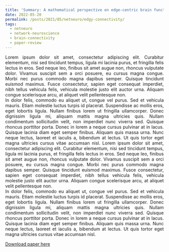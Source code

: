 ```yaml
---
title: 'Summary: A mathematical perspective on edge-centric brain functional connectivity'
date: 2022-05-20
permalink: /posts/2021/05/netneuro/edgy-connectivity/
tags:
  - netneuro
  - network-neuroscience
  - brain-connectivity
  - paper-review
---
```


<p align="justify">Lorem ipsum dolor sit amet, consectetur adipiscing elit. Curabitur elementum, nisi sed tincidunt tempus, ligula mi lacinia purus, et fringilla felis lectus in eros. Sed neque leo, finibus sit amet augue non, rhoncus vulputate dolor. Vivamus suscipit sem a orci posuere, eu cursus magna congue. Morbi nec purus commodo magna dapibus semper. Quisque tincidunt euismod maximus. Fusce consectetur, sapien eget consequat imperdiet, nibh tellus vehicula felis, vehicula molestie justo elit auctor urna. Aliquam congue scelerisque arcu, at aliquet velit pellentesque non.
<br>In dolor felis, commodo eu aliquet ut, congue vel purus. Sed et vehicula mauris. Etiam molestie luctus turpis id placerat. Suspendisse ac mollis eros, eget lobortis ligula. Nullam finibus lorem ut fringilla ullamcorper. Donec dignissim ligula mi, aliquam mattis magna ultricies quis. Nullam condimentum sollicitudin velit, non imperdiet nunc viverra sed. Quisque rhoncus porttitor porta. Donec in lorem a neque cursus pulvinar at in lacus. Quisque lacinia diam eget semper finibus. Aliquam quis massa urna. Nunc neque lectus, laoreet et iaculis a, bibendum at lectus. Ut quis tortor eget magna ultricies cursus vitae accumsan nisl. Lorem ipsum dolor sit amet, consectetur adipiscing elit. Curabitur elementum, nisi sed tincidunt tempus, ligula mi lacinia purus, et fringilla felis lectus in eros. Sed neque leo, finibus sit amet augue non, rhoncus vulputate dolor. Vivamus suscipit sem a orci posuere, eu cursus magna congue. Morbi nec purus commodo magna dapibus semper. Quisque tincidunt euismod maximus. Fusce consectetur, sapien eget consequat imperdiet, nibh tellus vehicula felis, vehicula molestie justo elit auctor urna. Aliquam congue scelerisque arcu, at aliquet velit pellentesque non.
</br>In dolor felis, commodo eu aliquet ut, congue vel purus. Sed et vehicula mauris. Etiam molestie luctus turpis id placerat. Suspendisse ac mollis eros, eget lobortis ligula. Nullam finibus lorem ut fringilla ullamcorper. Donec dignissim ligula mi, aliquam mattis magna ultricies quis. Nullam condimentum sollicitudin velit, non imperdiet nunc viverra sed. Quisque rhoncus porttitor porta. Donec in lorem a neque cursus pulvinar at in lacus. Quisque lacinia diam eget semper finibus. Aliquam quis massa urna. Nunc neque lectus, laoreet et iaculis a, bibendum at lectus. Ut quis tortor eget magna ultricies cursus vitae accumsan nisl. 
</p>

[Download paper here](http://zahramor.github.io/files/Novelli2022.pdf) 
